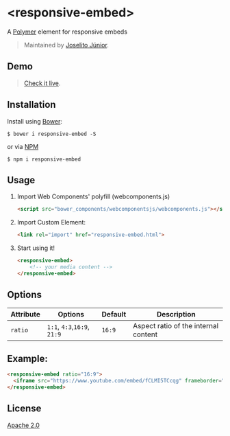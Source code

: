 # &lt;responsive-embed&gt;

A [Polymer](http://polymer-project.org) element for responsive embeds

> Maintained by [Joselito Júnior](https://github.com/joselitojunior1).

## Demo

> [Check it live](https://joselito.ninja/responsive-embed/).

## Installation

Install using [Bower](http://bower.io):

```shell
$ bower i responsive-embed -S
```

or via [NPM](http://npmjs.com)
```shell
$ npm i responsive-embed
```

## Usage

1. Import Web Components' polyfill (webcomponents.js)

    ```html
    <script src="bower_components/webcomponentsjs/webcomponents.js"></script>
    ```

2. Import Custom Element:

    ```html
    <link rel="import" href="responsive-embed.html">
    ```

3. Start using it!

    ```html
    <responsive-embed>
        <!-- your media content -->
    </responsive-embed>
    ```

## Options

Attribute  | Options                   | Default             | Description
---        | ---                       | ---                 | ---
`ratio`      | `1:1`, `4:3`,`16:9`, `21:9`                  | `16:9`                  | Aspect ratio of the internal content

## Example:

```html
<responsive-embed ratio="16:9">
  <iframe src="https://www.youtube.com/embed/fCLMI5TCcqg" frameborder="0" allowfullscreen></iframe>
</responsive-embed>
```

## License

[Apache 2.0](http://www.apache.org/licenses/LICENSE-2.0)
